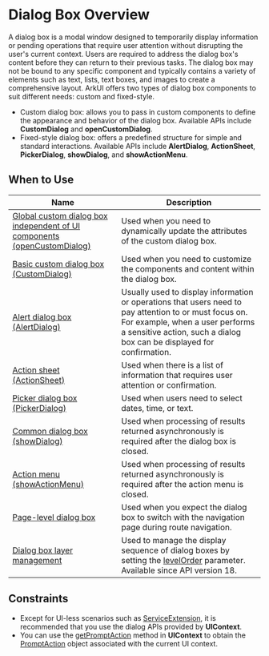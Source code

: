 # Dialog Box Overview

A dialog box is a modal window designed to temporarily display information or pending operations that require user attention without disrupting the user's current context. Users are required to address the dialog box's content before they can return to their previous tasks. The dialog box may not be bound to any specific component and typically contains a variety of elements such as text, lists, text boxes, and images to create a comprehensive layout. ArkUI offers two types of dialog box components to suit different needs: custom and fixed-style.

* Custom dialog box: allows you to pass in custom components to define the appearance and behavior of the dialog box. Available APIs include **CustomDialog** and **openCustomDialog**.
* Fixed-style dialog box: offers a predefined structure for simple and standard interactions. Available APIs include **AlertDialog**, **ActionSheet**, **PickerDialog**, **showDialog**, and **showActionMenu**.

## When to Use

| Name| Description|
| --- | --- |
|[Global custom dialog box independent of UI components (openCustomDialog)](arkts-uicontext-custom-dialog.md)| Used when you need to dynamically update the attributes of the custom dialog box.|
|[Basic custom dialog box (CustomDialog)](arkts-common-components-custom-dialog.md)| Used when you need to customize the components and content within the dialog box.|
| [Alert dialog box (AlertDialog)](arkts-fixes-style-dialog.md#alert-dialog-box-alertdialog)| Usually used to display information or operations that users need to pay attention to or must focus on. For example, when a user performs a sensitive action, such a dialog box can be displayed for confirmation.|
| [Action sheet (ActionSheet)](arkts-fixes-style-dialog.md#action-sheet-actionsheet)| Used when there is a list of information that requires user attention or confirmation.|
|[Picker dialog box (PickerDialog)](arkts-fixes-style-dialog.md#picker-dialog-box-pickerdialog)| Used when users need to select dates, time, or text.|
| [Common dialog box (showDialog)](arkts-fixes-style-dialog.md#common-dialog-box-showdialog)| Used when processing of results returned asynchronously is required after the dialog box is closed.|
| [Action menu (showActionMenu)](arkts-fixes-style-dialog.md#action-menu-showactionmenu)| Used when processing of results returned asynchronously is required after the action menu is closed.|
| [Page-level dialog box](arkts-embedded-dialog.md)| Used when you expect the dialog box to switch with the navigation page during route navigation.|
| [Dialog box layer management](arkts-dialog-levelorder.md)| Used to manage the display sequence of dialog boxes by setting the [levelOrder](../reference/apis-arkui/js-apis-promptAction.md#basedialogoptions11) parameter. Available since API version 18.|

## Constraints

* Except for UI-less scenarios<!--Del--> such as [ServiceExtension](../../application-dev/application-models/serviceextensionability.md)<!--DelEnd-->, it is recommended that you use the dialog APIs provided by **UIContext**.
* You can use the [getPromptAction](../reference/apis-arkui/arkts-apis-uicontext-uicontext.md#getpromptaction) method in **UIContext** to obtain the [PromptAction](../reference/apis-arkui/arkts-apis-uicontext-promptaction.md) object associated with the current UI context.
